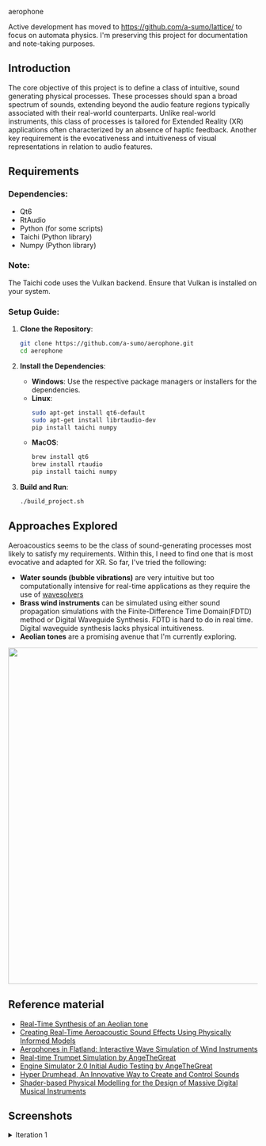 
aerophone

Active development has moved to https://github.com/a-sumo/lattice/ to focus on automata physics. 
I'm preserving this project for documentation and note-taking purposes.

## Introduction

The core objective of this project is to define a class of intuitive, sound generating physical processes. These processes should span a broad spectrum of sounds, extending beyond the audio feature regions typically associated with their real-world counterparts. Unlike real-world instruments, this class of processes is tailored for Extended Reality (XR) applications often characterized by an absence of haptic feedback. Another key requirement is the evocativeness and intuitiveness of visual representations in relation to audio features.

## Requirements

### Dependencies:
- Qt6
- RtAudio
- Python (for some scripts)
- Taichi (Python library)
- Numpy (Python library)

### Note:
The Taichi code uses the Vulkan backend. Ensure that Vulkan is installed on your system.

### Setup Guide:
1. **Clone the Repository**: 
    ```bash
    git clone https://github.com/a-sumo/aerophone.git
    cd aerophone
    ```
2. **Install the Dependencies**:
   - **Windows**: Use the respective package managers or installers for the dependencies.
   - **Linux**: 
     ```bash
     sudo apt-get install qt6-default
     sudo apt-get install librtaudio-dev
     pip install taichi numpy
     ```
   - **MacOS**:
     ```bash
     brew install qt6
     brew install rtaudio
     pip install taichi numpy
     ```

3. **Build and Run**:
    ```bash
    ./build_project.sh
    ```

## Approaches Explored

Aeroacoustics seems to be the class of sound-generating processes most likely to satisfy my requirements. Within this, I need to find one that is most evocative and adapted for XR. So far, I've tried the following: 
- **Water sounds (bubble vibrations)** are very intuitive but too computationally intensive for real-time applications as they require the use of [wavesolvers](https://graphics.stanford.edu/papers/coupledbubbles/)
- **Brass wind instruments** can be simulated using either sound propagation simulations with the Finite-Difference Time Domain(FDTD) method or Digital Waveguide Synthesis. 
FDTD is hard to do in real time.  Digital waveguide synthesis lacks physical intuitiveness.
- **Aeolian tones** are a promising avenue that I'm currently exploring.
<img width="679" src="https://github.com/a-sumo/aerophone/assets/75185852/6d94e6c9-1262-4fef-be6a-a4d6e1e5e0e7">

## Reference material
- [Real-Time Synthesis of an Aeolian tone](https://intelligentsoundengineering.wordpress.com/2016/05/19/real-time-synthesis-of-an-aeolian-tone/)
- [Creating Real-Time Aeroacoustic Sound Effects Using Physically Informed Models](https://www.aes.org/journal/online/JAES_V66/7_8/#paper6)
- [Aerophones in Flatland: Interactive Wave Simulation of Wind Instruments](https://www.microsoft.com/en-us/research/publication/aerophones-flatland-interactive-wave-simulation-wind-instruments/)
- [Real-time Trumpet Simulation by AngeTheGreat](https://youtu.be/rGNUHigqUBM)
- [Engine Simulator 2.0 Initial Audio Testing by AngeTheGreat](https://www.youtube.com/watch?v=FJatcAkC8XI)
- [Hyper Drumhead, An Innovative Way to Create and Control Sounds](https://blog.siggraph.org/2022/08/an-innovative-way-to-create-and-control-sounds.html/)
- [Shader-based Physical Modelling for the Design of Massive Digital Musical Instruments](https://zenodo.org/record/1176203)

## Screenshots 
<details>
    <summary>Iteration 1</summary>
    <img width="400" alt="First Iteration" src="https://github.com/a-sumo/aerophone/assets/75185852/b3d1c133-dc60-4297-be0b-677be3e33d40">
</details>



